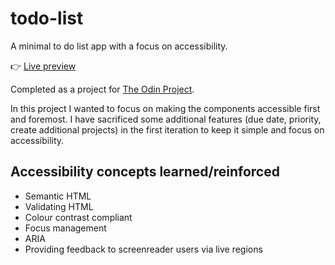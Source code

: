 # todo-list

A minimal to do list app with a focus on accessibility.

:point_right: [Live preview](https://laurenchamps.github.io/todo-list/)

Completed as a project for [The Odin Project](https://www.theodinproject.com/lessons/node-path-javascript-todo-list).

In this project I wanted to focus on making the components accessible first and foremost. I have sacrificed some additional features (due date, priority, create additional projects) in the first iteration to keep it simple and focus on accessibility.

## Accessibility concepts learned/reinforced
- Semantic HTML
- Validating HTML
- Colour contrast compliant
- Focus management
- ARIA
- Providing feedback to screenreader users via live regions
